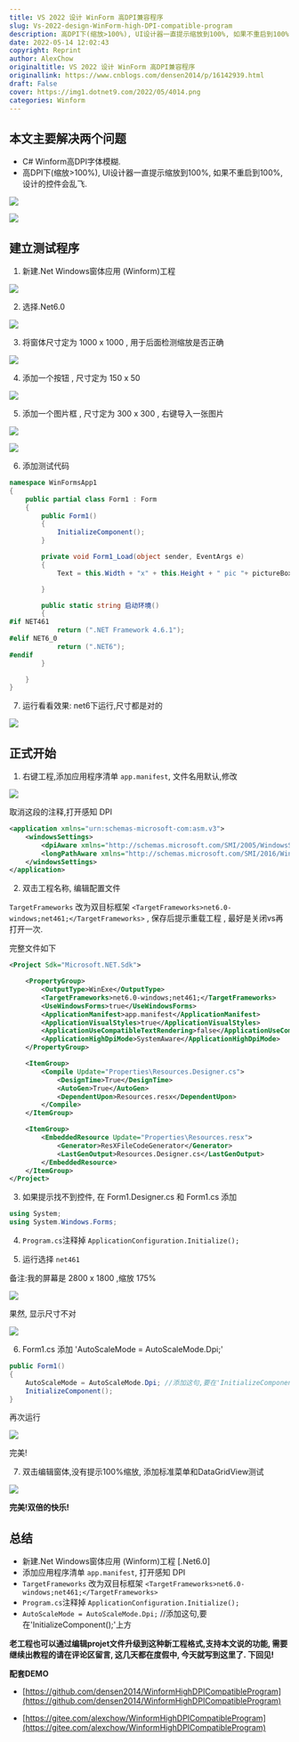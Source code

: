 ```yaml
---
title: VS 2022 设计 WinForm 高DPI兼容程序
slug: Vs-2022-design-WinForm-high-DPI-compatible-program
description: 高DPI下(缩放>100%), UI设计器一直提示缩放到100%, 如果不重启到100%,设计的控件会乱飞.
date: 2022-05-14 12:02:43
copyright: Reprint
author: AlexChow
originaltitle: VS 2022 设计 WinForm 高DPI兼容程序
originallink: https://www.cnblogs.com/densen2014/p/16142939.html
draft: False
cover: https://img1.dotnet9.com/2022/05/4014.png
categories: Winform
---
```


## 本文主要解决两个问题

- C# Winform高DPI字体模糊.
- 高DPI下(缩放>100%), UI设计器一直提示缩放到100%, 如果不重启到100%,设计的控件会乱飞.

![](https://img1.dotnet9.com/2022/05/4001.png)

![](https://img1.dotnet9.com/2022/05/4002.png)

## 建立测试程序

1. 新建.Net Windows窗体应用 (Winform)工程

![](https://img1.dotnet9.com/2022/05/4003.png)

2. 选择.Net6.0

![](https://img1.dotnet9.com/2022/05/4004.png)

3. 将窗体尺寸定为 1000 x 1000 , 用于后面检测缩放是否正确

![](https://img1.dotnet9.com/2022/05/4005.png)

4. 添加一个按钮 , 尺寸定为 150 x 50

![](https://img1.dotnet9.com/2022/05/4006.png)

5. 添加一个图片框 , 尺寸定为 300 x 300 , 右键导入一张图片

![](https://img1.dotnet9.com/2022/05/4007.png)

![](https://img1.dotnet9.com/2022/05/4008.png)

6. 添加测试代码

```csharp
namespace WinFormsApp1
{
    public partial class Form1 : Form
    {
        public Form1()
        {
            InitializeComponent();
        }

        private void Form1_Load(object sender, EventArgs e)
        {
            Text = this.Width + "x" + this.Height + " pic "+ pictureBox1.Width + "x" + pictureBox1.Height + 启动环境(); 

        }

        public static string 启动环境()
        {
#if NET461
            return (".NET Framework 4.6.1");
#elif NET6_0
            return (".NET6");
#endif  
        }

    }
}
```

7. 运行看看效果: net6下运行,尺寸都是对的

![](https://img1.dotnet9.com/2022/05/4009.png)

## 正式开始

1. 右键工程,添加应用程序清单 `app.manifest`, 文件名用默认,修改

![](https://img1.dotnet9.com/2022/05/4010.png)

取消这段的注释,打开感知 DPI

```xml
<application xmlns="urn:schemas-microsoft-com:asm.v3">
    <windowsSettings>
        <dpiAware xmlns="http://schemas.microsoft.com/SMI/2005/WindowsSettings">true</dpiAware>
        <longPathAware xmlns="http://schemas.microsoft.com/SMI/2016/WindowsSettings">true</longPathAware>
    </windowsSettings>
</application>
```

2. 双击工程名称, 编辑配置文件

`TargetFrameworks` 改为双目标框架 `<TargetFrameworks>net6.0-windows;net461;</TargetFrameworks>` , 保存后提示重载工程 , 最好是关闭vs再打开一次.

完整文件如下

```xml
<Project Sdk="Microsoft.NET.Sdk">

	<PropertyGroup>
		<OutputType>WinExe</OutputType>
		<TargetFrameworks>net6.0-windows;net461;</TargetFrameworks>
		<UseWindowsForms>true</UseWindowsForms>
		<ApplicationManifest>app.manifest</ApplicationManifest>
		<ApplicationVisualStyles>true</ApplicationVisualStyles>
		<ApplicationUseCompatibleTextRendering>false</ApplicationUseCompatibleTextRendering>
		<ApplicationHighDpiMode>SystemAware</ApplicationHighDpiMode>
	</PropertyGroup>

	<ItemGroup>
		<Compile Update="Properties\Resources.Designer.cs">
			<DesignTime>True</DesignTime>
			<AutoGen>True</AutoGen>
			<DependentUpon>Resources.resx</DependentUpon>
		</Compile>
	</ItemGroup>

	<ItemGroup>
		<EmbeddedResource Update="Properties\Resources.resx">
			<Generator>ResXFileCodeGenerator</Generator>
			<LastGenOutput>Resources.Designer.cs</LastGenOutput>
		</EmbeddedResource>
	</ItemGroup>
</Project>
```

3. 如果提示找不到控件, 在 Form1.Designer.cs 和 Form1.cs 添加

```csharp
using System;
using System.Windows.Forms;
```

4. `Program.cs`注释掉 `ApplicationConfiguration.Initialize();`

5. 运行选择 `net461`

备注:我的屏幕是 2800 x 1800 ,缩放 175%

![](https://img1.dotnet9.com/2022/05/4011.png)

果然, 显示尺寸不对

![](https://img1.dotnet9.com/2022/05/4012.png)

6. Form1.cs 添加 'AutoScaleMode = AutoScaleMode.Dpi;'

```csharp
public Form1()
{
    AutoScaleMode = AutoScaleMode.Dpi; //添加这句,要在'InitializeComponent();'上方
    InitializeComponent();
}
```

再次运行

![](https://img1.dotnet9.com/2022/05/4013.png)

完美!

7. 双击编辑窗体,没有提示100%缩放, 添加标准菜单和DataGridView测试

![](https://img1.dotnet9.com/2022/05/4014.png)

**完美!双倍的快乐!**

## 总结

- 新建.Net Windows窗体应用 (Winform)工程 [.Net6.0]
- 添加应用程序清单 `app.manifest`, 打开感知 DPI
- `TargetFrameworks` 改为双目标框架 `<TargetFrameworks>net6.0-windows;net461;</TargetFrameworks>`
- `Program.cs`注释掉 `ApplicationConfiguration.Initialize();`
- `AutoScaleMode = AutoScaleMode.Dpi;` //添加这句,要在'InitializeComponent();'上方

**老工程也可以通过编辑projet文件升级到这种新工程格式,支持本文说的功能, 需要继续出教程的请在评论区留言, 这几天都在度假中, 今天就写到这里了. 下回见!**

**配套DEMO**

- [https://github.com/densen2014/WinformHighDPICompatibleProgram](https://github.com/densen2014/WinformHighDPICompatibleProgram)

- [https://gitee.com/alexchow/WinformHighDPICompatibleProgram](https://gitee.com/alexchow/WinformHighDPICompatibleProgram)